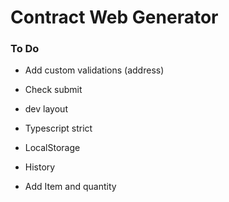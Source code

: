 # Contract Web Generator

### To Do
* Add custom validations (address)
* Check submit
* dev layout

* Typescript strict
* LocalStorage
* History
* Add Item and quantity




